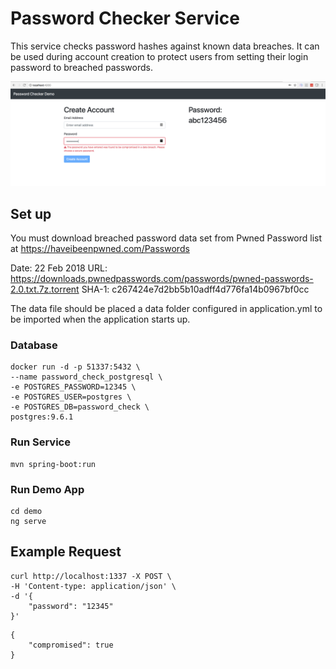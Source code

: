 # Password Checker Service

This service checks password hashes against known data breaches. It can be used during
account creation to protect users from setting their login password to breached passwords.

![Screenshot](screenshot.png)


## Set up

You must download breached password data set from Pwned Password list at 
https://haveibeenpwned.com/Passwords

Date: 22 Feb 2018
URL: https://downloads.pwnedpasswords.com/passwords/pwned-passwords-2.0.txt.7z.torrent 
SHA-1: c267424e7d2bb5b10adff4d776fa14b0967bf0cc

The data file should be placed a data folder configured in application.yml to be imported
when the application starts up.


### Database

```shell
docker run -d -p 51337:5432 \
--name password_check_postgresql \
-e POSTGRES_PASSWORD=12345 \
-e POSTGRES_USER=postgres \
-e POSTGRES_DB=password_check \
postgres:9.6.1
```

### Run Service

```
mvn spring-boot:run
```

### Run Demo App

```
cd demo
ng serve
```


## Example Request

```
curl http://localhost:1337 -X POST \
-H 'Content-type: application/json' \
-d '{
    "password": "12345"
}'
```

```
{
    "compromised": true
}
```
